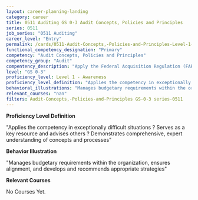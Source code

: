 ```yaml
---
layout: career-planning-landing
category: career
title: 0511 Auditing GS 0-3 Audit Concepts, Policies and Principles
series: 0511
job_series: "0511 Auditing"
career_level: "Entry"
permalink: /cards/0511-Audit-Concepts,-Policies-and-Principles-Level-1---Awareness/
functional_competency_designation: "Primary"
competency: "Audit Concepts, Policies and Principles"
competency_group: "Audit"
compentency_description: "Apply the Federal Acquisition Regulation (FAR), Generally Accepted Government Auditing Standards (GAGAS), Generally Accepted Auditing Standards (GAAS), fiscal law, internal controls, policies, regulations, principles, standards and procedures governing audit activities."
level: "GS 0-3"
proficiency_level: Level 1 - Awareness
proficiency_level_definition: "Applies the competency in exceptionally difficult situations ? Serves as a key resource and advises others ? Demonstrates comprehensive, expert understanding of concepts and processes"
behavioral_illustrations: "Manages budgetary requirements within the organization, ensures alignment, and develops and recommends appropriate strategies"
relevant_courses: "nan"
filters: Audit-Concepts,-Policies-and-Principles GS-0-3 series-0511
---
```


<p><b>Proficiency Level Definition</b></p>
<p>"Applies the competency in exceptionally difficult situations ? Serves as a key resource and advises others ? Demonstrates comprehensive, expert understanding of concepts and processes"</p>
<p><b>Behavior Illustration</b></p>
<p>"Manages budgetary requirements within the organization, ensures alignment, and develops and recommends appropriate strategies"</p>
<p><b>Relevant Courses</b></p>
<div class="cfo-courses-outer"><div class="cfo-courses-inner">No Courses Yet.</div></div>
